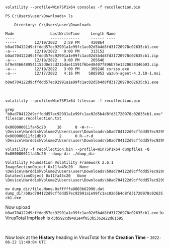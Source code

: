 `volatility --profile=Win7SP1x64 consoles -f recollection.bin`
```
PS C:\Users\user\Downloads> ls                                                  
                                                                                                                                                              
    Directory: C:\Users\user\Downloads                                                                          
                                                                                
Mode                LastWriteTime     Length Name                               
----                -------------     ------ ----                               
-----        12/19/2022   2:59 PM     420864 b0ad704122d9cffddd57ec92991a1e99fc1ac02d5b4d8fd31720978c02635cb1.exe 
-a---        12/19/2022   9:00 PM     313152 b0ad704122d9cffddd57ec92991a1e99fc1ac02d5b4d8fd31720978c02635cb1.zip 
-a---        12/19/2022   9:00 PM     205646 bf9e9366489541153d0e2cd21bdae11591f6be48407f896b75e1320628346b03.zip 
-a---        12/19/2022   3:00 PM     309248 csrsss.exe                         
-a---        12/17/2022   4:16 PM    5885952 wazuh-agent-4.3.10-1.msi
```
`b0ad704122d9cffddd57ec92991a1e99fc1ac02d5b4d8fd31720978c02635cb1.exe`

<br>

`volatility --profile=Win7SP1x64 filescan -f recollection.bin`

`grep "b0ad704122d9cffddd57ec92991a1e99fc1ac02d5b4d8fd31720978c02635cb1.exe" filescan.recollection.txt`
```
0x000000011fa45c20     16      0 -W-r-- \Device\HarddiskVolume2\Users\user\Downloads\b0ad704122d9cffddd57ec92991a1e99fc1ac02d5b4d8fd31720978c02635cb1.exe
0x000000011fc1db70      2      0 R--r-d \Device\HarddiskVolume2\Users\user\Downloads\b0ad704122d9cffddd57ec92991a1e99fc1ac02d5b4d8fd31720978c02635cb1.exe
```

`volatility -f recollection.bin --profile=Win7SP1x64 dumpfiles -Q 0x000000011fa45c20 --dump-dir ./dump_dir`
```
Volatility Foundation Volatility Framework 2.6.1
ImageSectionObject 0x11fa45c20   None   \Device\HarddiskVolume2\Users\user\Downloads\b0ad704122d9cffddd57ec92991a1e99fc1ac02d5b4d8fd31720978c02635cb1.exe
DataSectionObject 0x11fa45c20   None   \Device\HarddiskVolume2\Users\user\Downloads\b0ad704122d9cffddd57ec92991a1e99fc1ac02d5b4d8fd31720978c02635cb1.exe
```

`mv dump_dir/file.None.0xfffffa8003b62990.dat dump_dir/b0ad704122d9cffddd57ec92991a1e99fc1ac02d5b4d8fd31720978c02635cb1.exe`

Now upload `b0ad704122d9cffddd57ec92991a1e99fc1ac02d5b4d8fd31720978c02635cb1.exe` to VirusTotal
ImpHash is `d3b592cd9481e4f053b5362e22d61595`

<br>

Now look at the **History** heading in VirusTotal for the **Creation Time** - `2022-06-22 11:49:04 UTC`
